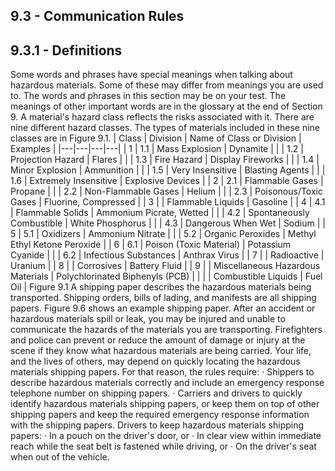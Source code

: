 ## 9.3 - Communication Rules
## 9.3.1 - Definitions
Some words and phrases have special meanings when talking about hazardous materials. Some of these may differ from meanings you are used to. The words and phrases in this section may be on your test. The meanings of other important words are in the glossary at the end of Section 9.
A material's hazard class reflects the risks associated with it. There are nine different hazard classes. The types of materials included in these nine classes are in Figure 9.1.
| Class | Division | Name of Class or Division | Examples |
|---|---|---|---|
| 1 | 1.1 | Mass Explosion | Dynamite |
|  | 1.2 | Projection Hazard | Flares |
|  | 1.3 | Fire Hazard | Display Fireworks |
|  | 1.4 | Minor Explosion | Ammunition |
|  | 1.5 | Very Insensitive | Blasting Agents |
|  | 1.6 | Extremely Insensitive | Explosive Devices |
| 2 | 2.1 | Flammable Gases | Propane |
|  | 2.2 | Non-Flammable Gases | Helium |
|  | 2.3 | Poisonous/Toxic Gases | Fluorine, Compressed |
| 3 |  | Flammable Liquids | Gasoline |
| 4 | 4.1 | Flammable Solids | Ammonium Picrate, Wetted |
|  | 4.2 | Spontaneously Combustible | White Phosphorus |
|  | 4.3 | Dangerous When Wet | Sodium |
| 5 | 5.1 | Oxidizers | Ammonium Nitrate |
|  | 5.2 | Organic Peroxides | Methyl Ethyl Ketone Peroxide |
| 6 | 6.1 | Poison (Toxic Material) | Potassium Cyanide |
|  | 6.2 | Infectious Substances | Anthrax Virus |
| 7 |  | Radioactive | Uranium |
| 8 |  | Corrosives | Battery Fluid |
| 9 |  | Miscellaneous Hazardous Materials | Polychlorinated Biphenyls (PCB) |
|  |  | Combustible Liquids | Fuel Oil |
Figure 9.1 A shipping paper describes the hazardous materials being transported. Shipping orders, bills of lading, and manifests are all shipping papers. Figure 9.6 shows an example shipping paper.
After an accident or hazardous materials spill or leak, you may be injured and unable to communicate the hazards of the materials you are transporting. Firefighters and police can prevent or reduce the amount of damage or injury at the scene if they know what hazardous materials are being carried. Your life, and the lives of others, may depend on quickly locating the hazardous materials shipping papers. For that reason, the rules require:
· Shippers to describe hazardous materials correctly and include an emergency response telephone number on shipping papers.
· Carriers and drivers to quickly identify hazardous materials shipping papers, or keep them on top of other shipping papers and keep the required emergency response information with the shipping papers.
Drivers to keep hazardous materials shipping papers:
· In a pouch on the driver's door, or
· In clear view within immediate reach while the seat belt is fastened while driving, or
· On the driver's seat when out of the vehicle.